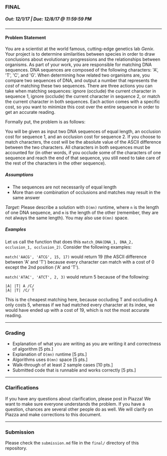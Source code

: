 ### FINAL
##### Out: 12/1/17 | Due: 12/8/17 @ 11:59:59 PM
___
#### Problem Statement
You are a scientist at the world famous, cutting-edge genetics lab *Genix*. Your project is to determine similarities between species in order to draw conclusions about evolutionary progressions and the relationships between organisms. As part of your work, you are responsible for matching DNA sequences. DNA sequences are composed of the following characters: 'A', 'T', 'C', and 'G'. When determining how related two organisms are, you compare two sequences of DNA, and output a number that represents the *cost* of matching these two sequences. There are three actions you can take when matching sequences: ignore (occlude) the current character in sequence 1, ignore (occlude) the current character in sequence 2, or match the current character in both sequences. Each action comes with a specific cost, so you want to minimize this cost over the entire sequence in order to get an accurate reading. 

Formally put, the problem is as follows:

You will be given as input two DNA sequences of equal length, an occlusion cost for sequence 1, and an occlusion cost for sequence 2. If you choose to match characters, the cost will be the absolute value of the ASCII difference between the two characters. All characters in both sequences must be accounted for (in other words, if you occlude some of the characters of one sequence and reach the end of that sequence, you still need to take care of the rest of the characters in the other sequence).

##### Assumptions
- The sequences are not necessarily of equal length
- More than one combination of occlusions and matches may result in the same answer

*Target:* Please describe a solution with `O(mn)` runtime, where `n` is the length of one DNA sequence, and `m` is the length of the other (remember, they are not always the same length). You may also use `O(mn)` space.

##### Examples

Let us call the function that does this `match_DNA(DNA_1, DNA_2, occlusion_1, occlusion_2)`. Consider the following examples:

`match('AACG', 'ATCG', 15, 17)` would return 19 (the ASCII difference between 'A' and 'T') because every character can match with a cost of 0 except the 2nd position ('A' and 'T').
  
`match('ATAC', 'ATCT', 2, 3)` would return 5 because of the following:
```
|A| |T| A /C/
|A| |T| /C/ T
```

This is the cheapest matching here, because occluding T and occluding A only costs 5, whereas if we had matched every character at its index, we would have ended up with a cost of 19, which is not the most accurate reading.
____

### Grading
- Explanation of what you are writing as you are writing it and correctness of algorithm [5 pts.]
- Explanation of `O(mn)` runtime [5 pts.]
- Algorithms uses `O(mn)` space [5 pts.]
- Walk-through of at least 2 sample cases [10 pts.]
- Submitted code that is runnable and works correctly [5 pts.]

___

### Clarifications
If you have any questions about clarification, please post in Piazza! We want to make sure everyone understands the problem. If you have a question, chances are several other people do as well. We will clarify on Piazza and make corrections to this document.

___
### Submission
Please check the `submission.md` file in the `final/` directory of this repository.
